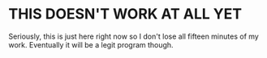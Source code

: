 # THIS DOESN'T WORK AT ALL YET #

Seriously, this is just here right now so I don't lose all fifteen minutes of my work. Eventually it will be a legit program though.
